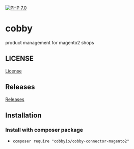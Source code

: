 [![PHP 7.0](https://img.shields.io/badge/php-7.0-blue.svg)](http://www.php.net)

# cobby
product management for magento2 shops

## LICENSE
[License](LICENSE.txt)

## Releases
[Releases](https://github.com/cobbyio/cobby-connector-magento2/releases)


## Installation
### Install with composer package
* ```composer require "cobbyio/cobby-connector-magento2"```

